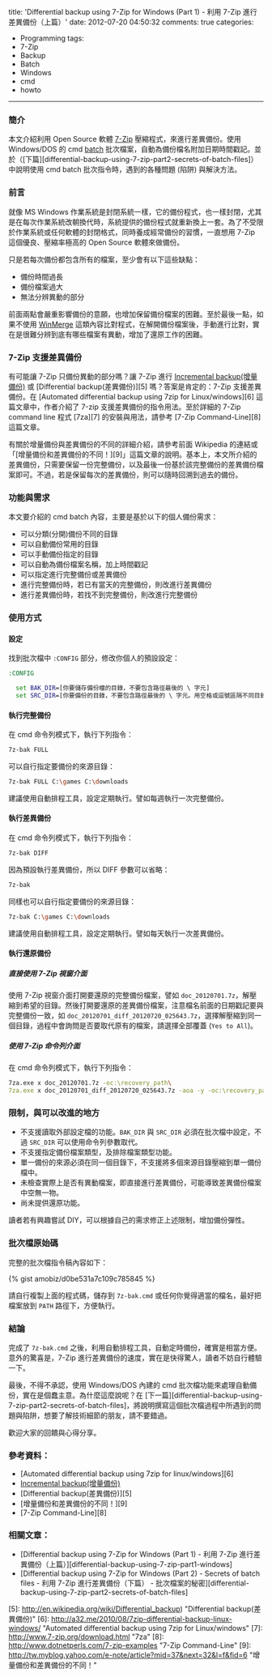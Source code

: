 title: 'Differential backup using 7-Zip for Windows (Part 1) - 利用 7-Zip 進行差異備份（上篇）'
date: 2012-07-20 04:50:32
comments: true
categories:
  - Programming
tags:
  - 7-Zip
  - Backup
  - Batch
  - Windows
  - cmd
  - howto
---
### 簡介

本文介紹利用 Open Source 軟體 [7-Zip][1] 壓縮程式，來進行差異備份。使用 Windows/DOS 的 cmd [batch][2] 批次檔案，自動為備份檔名附加日期時間戳記。並於（[下篇][differential-backup-using-7-zip-part2-secrets-of-batch-files]）中說明使用 cmd batch 批次指令時，遇到的各種問題 (陷阱) 與解決方法。

<!-- more -->
<!-- forkme https://gist.github.com/amobiz/d0be531a7c109c785845 -->

### 前言

就像 MS Windows 作業系統是封閉系統一樣，它的備份程式，也一樣封閉，尤其是在每次作業系統改朝換代時，系統提供的備份程式就重新換上一套。為了不受限於作業系統或任何軟體的封閉格式，同時養成經常備份的習慣，一直想用 7-Zip 這個優良、壓縮率極高的 Open Source 軟體來做備份。

只是若每次備份都包含所有的檔案，至少會有以下這些缺點：

* 備份時間過長
* 備份檔案過大
* 無法分辨異動的部分

前面兩點會嚴重影響備份的意願，也增加保留備份檔案的困難。至於最後一點，如果不使用 [WinMerge][3] 這類內容比對程式，在解開備份檔案後，手動進行比對，實在是很難分辨到底有哪些檔案有異動，增加了還原工作的困難。

### 7-Zip 支援差異備份

有可能讓 7-Zip 只備份異動的部分嗎？讓 7-Zip 進行 [Incremental backup(增量備份)][4] 或 [Differential backup(差異備份)][5] 嗎？答案是肯定的：7-Zip 支援差異備份。在 [Automated differential backup using 7zip for Linux/windows][6] 這篇文章中，作者介紹了 7-zip 支援差異備份的指令用法。至於詳細的 7-Zip command line 程式 [7za][7] 的安裝與用法，請參考 [7-Zip Command-Line][8] 這篇文章。

有關於增量備份與差異備份的不同的詳細介紹，請參考前面 Wikipedia 的連結或「[增量備份和差異備份的不同！][9]」這篇文章的說明。基本上，本文所介紹的差異備份，只需要保留一份完整備份，以及最後一份基於該完整備份的差異備份檔案即可。不過，若是保留每次的差異備份，則可以隨時回溯到過去的備份。

### 功能與需求

本文要介紹的 cmd batch 內容，主要是基於以下的個人備份需求：

* 可以分類(分開)備份不同的目錄
* 可以自動備份常用的目錄
* 可以手動備份指定的目錄
* 可以自動為備份檔案名稱，加上時間戳記
* 可以指定進行完整備份或差異備份
* 進行完整備份時，若已有當天的完整備份，則改進行差異備份
* 進行差異備份時，若找不到完整備份，則改進行完整備份

### 使用方式

#### 設定

找到批次檔中 `:CONFIG` 部分，修改你個人的預設設定：

```bat
:CONFIG

  set BAK_DIR=[你要儲存備份檔的目錄，不要包含路徑最後的 \ 字元]
  set SRC_DIR=[你要備份的目錄，不要包含路徑最後的 \ 字元。用空格或逗號區隔不同目錄。如果目錄包含空白字元，請使用 "" 括住完整路目錄名稱]
```

#### 執行完整備份

在 cmd 命令列模式下，執行下列指令：

```bash
7z-bak FULL
```

可以自行指定要備份的來源目錄：

```bash
7z-bak FULL C:\games C:\downloads
```

建議使用自動排程工具，設定定期執行。譬如每週執行一次完整備份。

#### 執行差異備份

在 cmd 命令列模式下，執行下列指令：

```bash
7z-bak DIFF
```

因為預設執行差異備份，所以 DIFF 參數可以省略：

```bash
7z-bak
```

同樣也可以自行指定要備份的來源目錄：

```bash
7z-bak C:\games C:\downloads
```

建議使用自動排程工具，設定定期執行。譬如每天執行一次差異備份。

#### 執行還原備份

##### 直接使用 7-Zip 視窗介面

使用 7-Zip 視窗介面打開要還原的完整備份檔案，譬如 `doc_20120701.7z`，解壓縮到希望的目錄。然後打開要還原的差異備份檔案，注意檔名前面的日期戳記要與完整備份一致，如 `doc_20120701_diff_20120720_025643.7z`，選擇解壓縮到同一個目錄，過程中會詢問是否要取代原有的檔案，請選擇全部覆蓋 (`Yes to All`)。

##### 使用 7-Zip 命令列介面

在 cmd 命令列模式下，執行下列指令：

```bash
7za.exe x doc_20120701.7z -oc:\recovery_path\
7za.exe x doc_20120701_diff_20120720_025643.7z -aoa -y -oc:\recovery_path\
```

### 限制，與可以改進的地方

* 不支援讀取外部設定檔的功能。`BAK_DIR` 與 `SRC_DIR` 必須在批次檔中設定，不過 `SRC_DIR` 可以使用命令列參數取代。
* 不支援指定備份檔案類型，及排除檔案類型功能。
* 單一備份的來源必須在同一個目錄下，不支援將多個來源目錄壓縮到單一備份檔中。
* 未檢查實際上是否有異動檔案，即直接進行差異備份，可能導致差異備份檔案中空無一物。
* 尚未提供還原功能。

讀者若有興趣嘗試 DIY，可以根據自己的需求修正上述限制，增加備份彈性。

### 批次檔原始碼

完整的批次檔指令稿內容如下：

<!-- differential-backup-using-7-zip-windows-7z-bak.cmd -->
<!-- inno-v/5650722 -->
{% gist amobiz/d0be531a7c109c785845 %}

請自行複製上面的程式碼，儲存到 `7z-bak.cmd` 或任何你覺得適當的檔名，最好把檔案放到 `PATH` 路徑下，方便執行。

### 結論

完成了 `7z-bak.cmd` 之後，利用自動排程工具，自動定時備份，確實是相當方便。意外的驚喜是，7-Zip 進行差異備份的速度，實在是快得驚人，讀者不妨自行體驗一下。

最後，不得不承認，使用 Windows/DOS 內建的 cmd 批次檔功能來處理自動備份，實在是個蠢主意。為什麼這麼說呢？在 [下一篇][differential-backup-using-7-zip-part2-secrets-of-batch-files]，將說明撰寫這個批次檔過程中所遇到的問題與陷阱，想要了解技術細節的朋友，請不要錯過。

歡迎大家的回饋與心得分享。

### 參考資料：

* [Automated differential backup using 7zip for linux/windows][6]
* [Incremental backup(增量備份)][4]
* [Differential backup(差異備份)][5]
* [增量備份和差異備份的不同！][9]
* [7-Zip Command-Line][8]

### 相關文章：

* [Differential backup using 7-Zip for Windows (Part 1) - 利用 7-Zip 進行差異備份（上篇）][differential-backup-using-7-zip-part1-windows]
* [Differential backup using 7-Zip for Windows (Part 2) - Secrets of batch files - 利用 7-Zip 進行差異備份（下篇） - 批次檔案的秘密][differential-backup-using-7-zip-part2-secrets-of-batch-files]

<!-- cross references -->

<!-- post_references differential-backup-using-7-zip-part1-windows -->
<!-- post_references differential-backup-using-7-zip-part2-secrets-of-batch-files -->

<!-- external references -->

[1]: http://en.wikipedia.org/wiki/7-Zip "7-Zip"
[2]: http://en.wikipedia.org/wiki/Batch_file "batch"
[3]: http://en.wikipedia.org/wiki/WinMerge "WinMerge"
[4]: http://en.wikipedia.org/wiki/Incremental_backup "Incremental backup(增量備份)"
[5]: http://en.wikipedia.org/wiki/Differential_backup) "Differential backup(差異備份)"
[6]: http://a32.me/2010/08/7zip-differential-backup-linux-windows/ "Automated differential backup using 7zip for Linux/windows"
[7]: http://www.7-zip.org/download.html "7za"
[8]: http://www.dotnetperls.com/7-zip-examples "7-Zip Command-Line"
[9]: http://tw.myblog.yahoo.com/e-note/article?mid=37&next=32&l=f&fid=6 "增量備份和差異備份的不同！"
